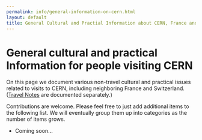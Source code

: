 ```yaml
---
permalink: info/general-information-on-cern.html
layout: default
title: General Cultural and Practial Information about CERN, France and Switzerland
---
```


# General cultural and practical Information for people visiting CERN

On this page we document various non-travel cultural and practical issues 
related to visits to CERN, including neighboring France and Switzerland. ([Travel Notes](info/travel-to-CERN.html) are documented separately.)

Contributions are welcome. Please feel free to just add additional items
to the following list. We will eventually group them up into categories
as the number of items grows.

  * Coming soon...

